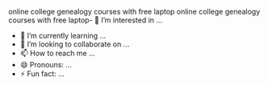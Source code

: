 
online college genealogy courses with free laptop online college genealogy courses with free laptop- 👀 I’m interested in ...
- 🌱 I’m currently learning ...
- 💞️ I’m looking to collaborate on ...
- 📫 How to reach me ...
- 😄 Pronouns: ...
- ⚡ Fun fact: ...

<!---
ivitaskudike/ivitaskudike is a ✨ special ✨ repository because its `README.md` (this file) appears on your GitHub profile.
You can click the Preview link to take a look at your changes.
--->
